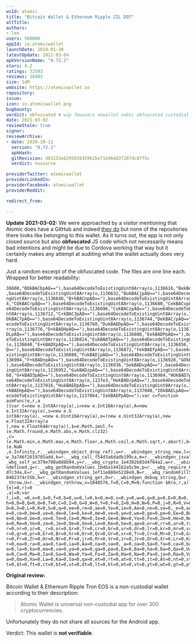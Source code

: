 ```yaml
---
wsId: atomic
title: "Bitcoin Wallet & Ethereum Ripple ZIL DOT"
altTitle: 
authors:
- leo
users: 500000
appId: io.atomicwallet
launchDate: 2019-01-30
latestUpdate: 2021-03-04
apkVersionName: "0.72.2"
stars: 4.2
ratings: 32593
reviews: 16403
size: 14M
website: https://atomicwallet.io
repository: 
issue: 
icon: io.atomicwallet.png
bugbounty: 
verdict: obfuscated # wip fewusers nowallet nobtc obfuscated custodial nosource nonverifiable reproducible bounty defunct
date: 2021-03-02
reviewStale: true
signer: 
reviewArchive:
- date: 2020-10-12
  version: "0.72.1"
  apkHash: 
  gitRevision: d83253e829502835962be71b96dd37287dc87f5c
  verdict: nosource

providerTwitter: atomicwallet
providerLinkedIn: 
providerFacebook: atomicwallet
providerReddit: 

redirect_from:

---
```



**Update 2021-03-02:** We were approached by a visitor mentioning that Atomic
does have a GitHub and indeed [they do](https://github.com/Atomicwallet) but
none of the repositories there looks like belonging to this wallet. As it turns
out, the app is not only closed source but also **obfuscated** JS code which not
necessarily means bad intentions and might be due to Cordova working that way
but it certainly makes any attempt at auditing what the wallet actually does
very hard.

Just a random excerpt of the obfuscated code. The files are one line each.
Wrapped for better readability:

```
36600,"BOkBACbpAQ=="),base64DecodeToExistingUint8Array(o,1136616,"BekBACfpAQ==")
,base64DecodeToExistingUint8Array(o,1136632,"BukBACjpAQ=="),base64DecodeToExisti
ngUint8Array(o,1136648,"B+kBACnpAQ=="),base64DecodeToExistingUint8Array(o,113666
4,"COkBACrpAQ=="),base64DecodeToExistingUint8Array(o,1136680,"CekBACvpAQ=="),bas
e64DecodeToExistingUint8Array(o,1136696,"CukBACzpAQ=="),base64DecodeToExistingUi
nt8Array(o,1136712,"C+kBAC3pAQ=="),base64DecodeToExistingUint8Array(o,1136728,"D
OkBAC7pAQ=="),base64DecodeToExistingUint8Array(o,1136744,"DekBAC/pAQ=="),base64D
ecodeToExistingUint8Array(o,1136760,"DukBADDpAQ=="),base64DecodeToExistingUint8A
rray(o,1136776,"D+kBADHpAQ=="),base64DecodeToExistingUint8Array(o,1136792,"EOkBA
DLpAQ=="),base64DecodeToExistingUint8Array(o,1136808,"EekBADPpAQ=="),base64Decod
eToExistingUint8Array(o,1136824,"EukBADTpAQ=="),base64DecodeToExistingUint8Array
(o,1136840,"E+kBADXpAQ=="),base64DecodeToExistingUint8Array(o,1136856,"FOkBADbpA
Q=="),base64DecodeToExistingUint8Array(o,1136872,"FekBADfpAQ=="),base64DecodeToE
xistingUint8Array(o,1136888,"FukBADjpAQ=="),base64DecodeToExistingUint8Array(o,1
136904,"F+kBADnpAQ=="),base64DecodeToExistingUint8Array(o,1136920,"GOkBADrpAQ=="
),base64DecodeToExistingUint8Array(o,1136936,"GekBADvpAQ=="),base64DecodeToExist
ingUint8Array(o,1136952,"GukBADzpAQ=="),base64DecodeToExistingUint8Array(o,11369
68,"G+kBAD3pAQ=="),base64DecodeToExistingUint8Array(o,1136984,"HOkBAD7pAQ=="),ba
se64DecodeToExistingUint8Array(o,1137e3,"HekBAD/pAQ=="),base64DecodeToExistingUi
nt8Array(o,1137016,"HukBAEDpAQ=="),base64DecodeToExistingUint8Array(o,1137032,"H
+kBAEHpAQ=="),base64DecodeToExistingUint8Array(o,1137048,"IOkBAELpAQ=="),base64D
ecodeToExistingUint8Array(o,1137064,"IekBAEPpAQ==");var c=function asmFunc(e,r,a
){var t=new e.Int8Array(a),i=new e.Int16Array(a),A=new e.Int32Array(a),s=new e.U
int8Array(a),_=new e.Uint16Array(a),o=(new e.Uint32Array(a),new e.Float32Array(a
),new e.Float64Array(a)),$=e.Math.imul,f=(e.Math.fround,e.Math.abs,e.Math.clz32)
,c=(e.Math.min,e.Math.max,e.Math.floor,e.Math.ceil,e.Math.sqrt,r.abort),b=(e.NaN
,e.Infinity,r.__wbindgen_object_drop_ref),u=r.__wbindgen_string_new,l=r.__wbg_ne
w_3a746f2619705add,k=r.__wbg_call_f54d3a6dadb199ca,m=r.__wbindgen_jsval_eq,v=r._
_wbg_self_ac379e780a0d8b94,y=r.__wbg_crypto_1e4302b85d4f64a2,w=r.__wbindgen_is_u
ndefined,g=r.__wbg_getRandomValues_1b4ba144162a5c9e,p=r.__wbg_require_6461b1e9a0
d7c34a,E=r.__wbg_getRandomValues_1ef11e888e5228e9,B=r.__wbg_randomFillSync_1b52c
8482374c55b,h=r.__wbindgen_string_get,D=r.__wbindgen_debug_string,Q=r.__wbindgen
_throw,U=r.__wbindgen_rethrow,x=1048576,T=0,C=0,M=0;function $0(e,r,a){e|=0,r|=0
,a|=0;var t,i=0,_=0,o=0,$=0,f=0,b=0,u=0,l=0,k=0,m=0,v=0,y=0,w=0,g=0,p=0,E=0,B=0,
h=0,D=0,Q=0,U=0,T=0,C=0,I=0,G=0,W=0,Y=0,F=0,Z=0,H=0,N=0,P=0,j=0,R=0,V=0,z=0,J=0,
O=0,X=0,L=0,K=0,S=0,q=0,ee=0,re=0,ae=0,te=0,ie=0,Ae=0,ne=0,se=0,_e=0,oe=0,$e=0,f
e=0,ce=0,be=0,ue=0,de=0,le=0,ke=0,me=0,ve=0,ye=0,we=0,ge=0,pe=0,Ee=0,Be=0,he=0,D
e=0,Qe=0,Ue=0,xe=0,Te=0,Ce=0,Me=0,Ie=0,Ge=0,We=0,Ye=0,Fe=0,Ze=0,He=0,Ne=0,Pe=0,j
e=0,Re=0,Ve=0,ze=0,Je=0,Oe=0,Xe=0,Le=0,Ke=0,Se=0,qe=0,er=0,rr=0,ar=0,tr=0,ir=0,A
r=0,nr=0,sr=0,_r=0,or=0,$r=0,fr=0,cr=0,br=0,ur=0,dr=0,lr=0,kr=0,mr=0,vr=0,yr=0,w
r=0,gr=0,pr=0,Er=0,Br=0,hr=0,Dr=0,Qr=0,Ur=0,xr=0,Tr=0,Cr=0,Mr=0,Ir=0,Gr=0,Wr=0,Y
r=0,Fr=0,Zr=0,Hr=0,Nr=0,Pr=0,jr=0,Rr=0,Vr=0,zr=0,Jr=0,Or=0,Xr=0,Lr=0,Kr=0,Sr=0,q
r=0,ea=0,ra=0,aa=0,ta=0,ia=0,Aa=0,na=0,sa=0,_a=0,oa=0,$a=0,fa=0,ca=0,ba=0,ua=0,d
a=0,la=0,ka=0,ma=0,va=0,ya=0,wa=0,ga=0,pa=0,Ea=0,Ba=0,ha=0,Da=0,Qa=0,Ua=0,xa=0,T
a=0,Ca=0,Ma=0,Ia=0,Ga=0,Wa=0,Ya=0,Fa=0,Za=0,Ha=0,Na=0,Pa=0,ja=0,Ra=0,Va=0,za=0,J
a=0,Oa=0,Xa=0,La=0,Ka=0,Sa=0,qa=0,et=0,rt=0,at=0,tt=0,it=0,At=0,nt=0,st=0,_t=0,o
t=0,$t=0,ft=0,ct=0,bt=0,ut=0,dt=0,lt=0,kt=0,mt=0,vt=0,yt=0,wt=0,gt=0,pt=0,Et=0,B
```

**Original review:**

Bitcoin Wallet & Ethereum Ripple Tron EOS
is a non-custodial wallet according to their description:

> Atomic Wallet is universal non-custodial app for over 300 cryptocurrencies.

Unfortunately they do not share all sources for the Android app.

Verdict: This wallet is **not verifiable**.
